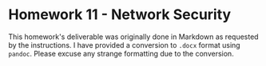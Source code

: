 # Homework 11 - Network Security

This homework's deliverable was originally done in Markdown as requested by the instructions. I have provided a conversion to `.docx` format using `pandoc`. Please excuse any strange formatting due to the conversion.